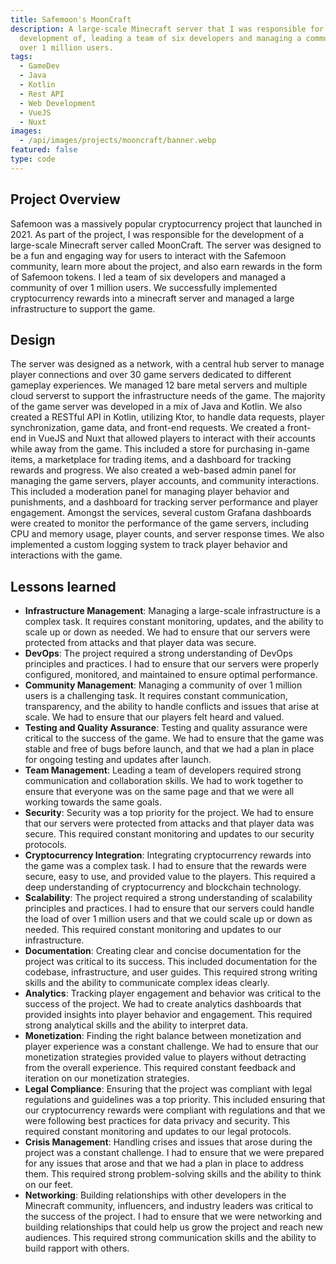 ```yaml
---
title: Safemoon's MoonCraft
description: A large-scale Minecraft server that I was responsible for the
  development of, leading a team of six developers and managing a community of
  over 1 million users.
tags:
  - GameDev
  - Java
  - Kotlin
  - Rest API
  - Web Development
  - VueJS
  - Nuxt
images:
  - /api/images/projects/mooncraft/banner.webp
featured: false
type: code
---
```


## Project Overview

Safemoon was a massively popular cryptocurrency project that launched in 2021. As part of the project, I was responsible for the development of a large-scale Minecraft
server called MoonCraft. The server was designed to be a fun and engaging way for users to interact with the Safemoon community, learn more about the project, and also earn rewards in the form of Safemoon tokens.
I led a team of six developers and managed a community of over 1 million users. We successfully implemented cryptocurrency rewards into a minecraft server and managed a large infrastructure to support the game.

## Design

The server was designed as a network, with a central hub server to manage player connections and over 30 game servers dedicated to different gameplay experiences. We managed 12 bare metal servers and multiple cloud serverst
to support the infrastructure needs of the game. The majority of the game server was developed in a mix of Java and Kotlin. We also created a RESTful API in Kotlin, utilizing Ktor, to handle data requests, player synchronization,
game data, and front-end requests.
We created a front-end in VueJS and Nuxt that allowed players to interact with their accounts while away from the game. This included a store for purchasing in-game items, a marketplace for trading items, and a dashboard for tracking rewards and progress.
We also created a web-based admin panel for managing the game servers, player accounts, and community interactions. This included a moderation panel for managing player behavior and punishments, and a dashboard for tracking server performance and player engagement.
Amongst the services, several custom Grafana dashboards were created to monitor the performance of the game servers, including CPU and memory usage, player counts, and server response times. We also implemented a custom logging system to track player behavior and
interactions with the game.

## Lessons learned

- **Infrastructure Management**: Managing a large-scale infrastructure is a complex task. It requires constant monitoring, updates, and the ability to scale up or down as needed. We had to ensure that our servers were protected from attacks and that player data was secure.
- **DevOps**: The project required a strong understanding of DevOps principles and practices. I had to ensure that our servers were properly configured, monitored, and maintained to ensure optimal performance.
- **Community Management**: Managing a community of over 1 million users is a challenging task. It requires constant communication, transparency, and the ability to handle conflicts and issues that arise at scale. We had to ensure that our players felt heard and valued.
- **Testing and Quality Assurance**: Testing and quality assurance were critical to the success of the game. We had to ensure that the game was stable and free of bugs before launch, and that we had a plan in place for ongoing testing and updates after launch.
- **Team Management**: Leading a team of developers required strong communication and collaboration skills. We had to work together to ensure that everyone was on the same page and that we were all working towards the same goals.
- **Security**: Security was a top priority for the project. We had to ensure that our servers were protected from attacks and that player data was secure. This required constant monitoring and updates to our security protocols.
- **Cryptocurrency Integration**: Integrating cryptocurrency rewards into the game was a complex task. I had to ensure that the rewards were secure, easy to use, and provided value to the players. This required a deep understanding of cryptocurrency and blockchain technology.
- **Scalability**: The project required a strong understanding of scalability principles and practices. I had to ensure that our servers could handle the load of over 1 million users and that we could scale up or down as needed. This required constant monitoring and updates to our infrastructure.
- **Documentation**: Creating clear and concise documentation for the project was critical to its success. This included documentation for the codebase, infrastructure, and user guides. This required strong writing skills and the ability to communicate complex ideas clearly.
- **Analytics**: Tracking player engagement and behavior was critical to the success of the project. We had to create analytics dashboards that provided insights into player behavior and engagement. This required strong analytical skills and the ability to interpret data.
- **Monetization**: Finding the right balance between monetization and player experience was a constant challenge. We had to ensure that our monetization strategies provided value to players without detracting from the overall experience. This required constant feedback and iteration on our monetization strategies.
- **Legal Compliance**: Ensuring that the project was compliant with legal regulations and guidelines was a top priority. This included ensuring that our cryptocurrency rewards were compliant with regulations and that we were following best practices for data privacy and security. This required constant monitoring and updates to our legal protocols.
- **Crisis Management**: Handling crises and issues that arose during the project was a constant challenge. I had to ensure that we were prepared for any issues that arose and that we had a plan in place to address them. This required strong problem-solving skills and the ability to think on our feet.
- **Networking**: Building relationships with other developers in the Minecraft community, influencers, and industry leaders was critical to the success of the project. I had to ensure that we were networking and building relationships that could help us grow the project and reach new audiences. This required strong communication skills and the ability to build rapport with others.
